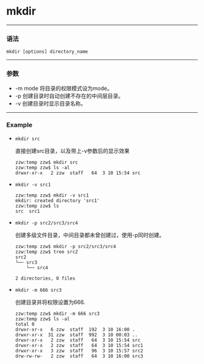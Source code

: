 mkdir
====

***

### 语法

```
mkdir [options] directory_name
```

***

### 参数

* -m mode 将目录的权限模式设为mode。
* -p 创建目录时自动创建不存在的中间层目录。
* -v 创建目录时显示目录名称。

***

### Example

* `mkdir src`

    直接创建src目录，以及带上-v参数后的显示效果

    ```
    zzw:temp zzw$ mkdir src
    zzw:temp zzw$ ls -al
    drwxr-xr-x   2 zzw  staff   64  3 10 15:54 src
    ```

* `mkdir -v src1`

    ```
    zzw:temp zzw$ mkdir -v src1
    mkdir: created directory 'src1'
    zzw:temp zzw$ ls
    src  src1
    ```

* `mkdir -p src2/src3/src4`

    创建多级文件目录，中间目录都未曾创建过，使用-p同时创建。

    ```
    zzw:temp zzw$ mkdir -p src2/src3/src4
    zzw:temp zzw$ tree src2
    src2
    └── src3
        └── src4

    2 directories, 0 files
    ```

* `mkdir -m 666 src3`

    创建目录并将权限设置为666.

    ```
    zzw:temp zzw$ mkdir -m 666 src3
    zzw:temp zzw$ ls -al
    total 0
    drwxr-xr-x   6 zzw  staff  192  3 10 16:00 .
    drwxr-xr-x  31 zzw  staff  992  3 10 00:03 ..
    drwxr-xr-x   2 zzw  staff   64  3 10 15:54 src
    drwxr-xr-x   2 zzw  staff   64  3 10 15:54 src1
    drwxr-xr-x   3 zzw  staff   96  3 10 15:57 src2
    drw-rw-rw-   2 zzw  staff   64  3 10 16:00 src3
    ```

